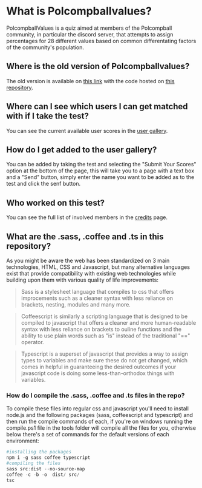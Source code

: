 # What is Polcompballvalues?
PolcompballValues is a quiz aimed at members of the Polcompball community, in particular the discord server, that attempts to assign percentages for 28 different values based on common differentating factors of the community's population.

## Where is the old version of Polcompballvalues?
The old version is available on [this link](https://polcompballvalues.github.io/legacy/) with the code hosted on [this repository](https://github.com/Polcompballvalues/legacy).

## Where can I see which users I can get matched with if I take the test?
You can see the current available user scores in the [user gallery](https://polcompballvalues.github.io/gallery.html).

## How do I get added to the user gallery?
You can be added by taking the test and selecting the "Submit Your Scores" option at the bottom of the page, this will take you to a page with a text box and a "Send" button, simply enter the name you want to be added as to the test and click the senf button.

## Who worked on this test?
You can see the full list of involved members in the [credits](https://polcompballvalues.github.io/credits.html) page.

## What are the .sass, .coffee and .ts in this repository?
As you might be aware the web has been standardized on 3 main technologies, HTML, CSS and Javascript, but many alternative languages exist that provide compatibility with existing web technologies while building upon them with various quality of life improvements:

>Sass is a stylesheet language that compiles to css that offers improcements such as a cleaner syntax with less reliance on brackets, nesting, modules and many more.

>Coffeescript is similarly a scripting language that is designed to be compiled to javascript that offers a cleaner and more human-readable syntax with less reliance on brackets to ouline functions and the ability to use plain words such as "is" instead of the traditional "==" operator.

>Typescript is a superset of javascript that provides a way to assign types to variables and make sure these do not get changed, which comes in helpful in guaranteeing the desired outcomes if  your javascript code is doing some less-than-orthodox things with variables.

### How do I compile the .sass, .coffee and .ts files in the repo?
To compile these files into regular css and javascript you'll need to install node.js and the following packages (sass, coffeescript and typescript) and then run the compile commands of each, if you're on windows running the compile.ps1 file in the tools folder will compile all the files for you, otherwise below there's a set of commands for the default versions of each environment:
```powershell
#installing the packages
npm i -g sass coffee typescript
#compiling the files
sass src:dist --no-source-map
coffee -c -b -o  dist/ src/
tsc
```


